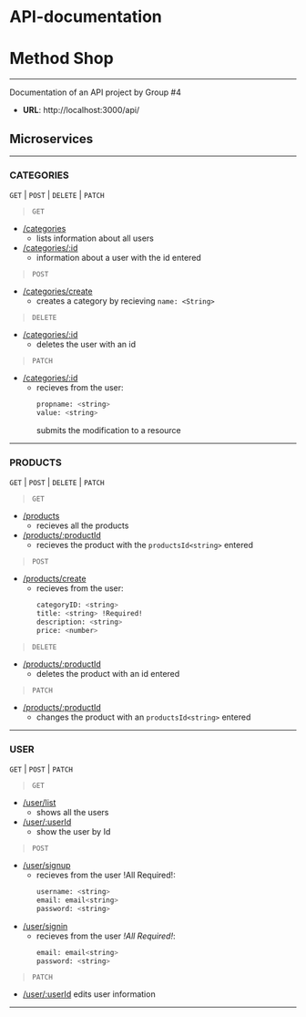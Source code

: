 # API-documentation
# Method Shop
***
Documentation of an API project by Group #4

  * **URL**: http://localhost:3000/api/

## Microservices
 ----
 ### CATEGORIES
 
  `GET` | `POST` | `DELETE` | `PATCH`
  > `GET`
 - [/categories](<>)
    - lists information about all users
 - [/categories/:id](<>) 
    - information about a user with the id<string> entered

  > `POST`
   - [/categories/create](<>)
        - creates a category by recieving `name: <String>`
 > `DELETE`
   - [/categories/:id](<>)
       - deletes the user with an id<string>
 > `PATCH`
   - [/categories/:id](<>)
       - recieves from the user: 
            ```sh    
           propname: <string> 
           value: <string>
            ```
            submits the modification to a resource
 ----
 ### PRODUCTS
  `GET` | `POST` | `DELETE` | `PATCH`
  > `GET`
   - [/products](<>)
        - recieves all the products
   - [/products/:productId](<>) 
       - recieves the product with the `productsId<string>` entered
  > `POST`
   - [/products/create](<>)
       - recieves from the user:
            ```sh
            categoryID: <string> 
            title: <string> !Required!
            description: <string>
            price: <number>
            ```
 > `DELETE`
   * [/products/:productId](<>)
        - deletes the product with an id<string> entered
 > `PATCH`
   * [/products/:productId](<>)
        - changes the product with an `productsId<string>` entered
 ----
 ### USER
  `GET` | `POST` | `PATCH`
  > `GET`
   - [/user/list](<>)
       - shows all the users
   - [/user/:userId](<>) 
       - show the user by Id<string>
  > `POST`
   - [/user/signup](<>)
        - recieves from the user !All Required!:
            ```sh
            username: <string>
            email: email<string>
            password: <string>
            ```
 - [/user/signin](<>)
     - recieves from the user *!All Required!*:
        ```sh 
        email: email<string>
        password: <string>
        ```
 > `PATCH`
 * [/user/:userId](<>)
        edits user information

---
